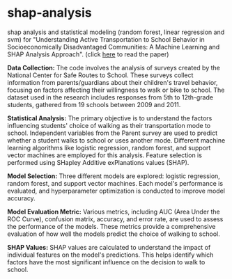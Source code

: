 # shap-analysis
shap analysis and statistical modeling (random forest, linear regression and svm) for "Understanding Active Transportation to School Behavior in Socioeconomically Disadvantaged Communities: A Machine Learning and SHAP Analysis Approach". (click [here](https://www.mdpi.com/2071-1050/16/1/48) to read the paper)

**Data Collection:** The code involves the analysis of surveys created by the National Center for Safe Routes to School. These surveys collect information from parents/guardians about their children's travel behavior, focusing on factors affecting their willingness to walk or bike to school. The dataset used in the research includes responses from 5th to 12th-grade students, gathered from 19 schools between 2009 and 2011.

**Statistical Analysis:** The primary objective is to understand the factors influencing students' choice of walking as their transportation mode to school. Independent variables from the Parent survey are used to predict whether a student walks to school or uses another mode. Different machine learning algorithms like logistic regression, random forest, and support vector machines are employed for this analysis. Feature selection is performed using SHapley Additive exPlanations values (SHAP).

**Model Selection:** Three different models are explored: logistic regression, random forest, and support vector machines. Each model's performance is evaluated, and hyperparameter optimization is conducted to improve model accuracy.

**Model Evaluation Metric:**  Various metrics, including AUC (Area Under the ROC Curve), confusion matrix, accuracy, and error rate, are used to assess the performance of the models. These metrics provide a comprehensive evaluation of how well the models predict the choice of walking to school.

**SHAP Values:**  SHAP values are calculated to understand the impact of individual features on the model's predictions. This helps identify which factors have the most significant influence on the decision to walk to school.
